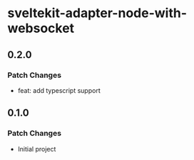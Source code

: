 # sveltekit-adapter-node-with-websocket

## 0.2.0

### Patch Changes

- feat: add typescript support

## 0.1.0

### Patch Changes

- Initial project
